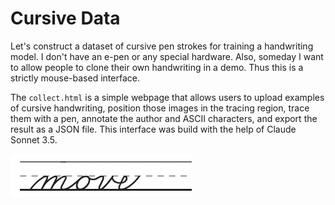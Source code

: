 # Cursive Data

Let's construct a dataset of cursive pen strokes for training a handwriting model. I don't have an e-pen or any special hardware. Also, someday I want to allow people to clone their own handwriting in a demo. Thus this is a strictly mouse-based interface.

The `collect.html` is a simple webpage that allows users to upload examples of cursive handwriting, position those images in the tracing region, trace them with a pen, annotate the author and ASCII characters, and export the result as a JSON file. This interface was build with the help of Claude Sonnet 3.5.

![cursive](static/cursive.png)



